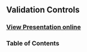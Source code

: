 ## Validation Controls
### [View Presentation online](https://rawgit.com/TelerikAcademy/ASP.NET-Web-Forms/master/11.%20Validation-Controls/slides/index.html)
### Table of Contents
